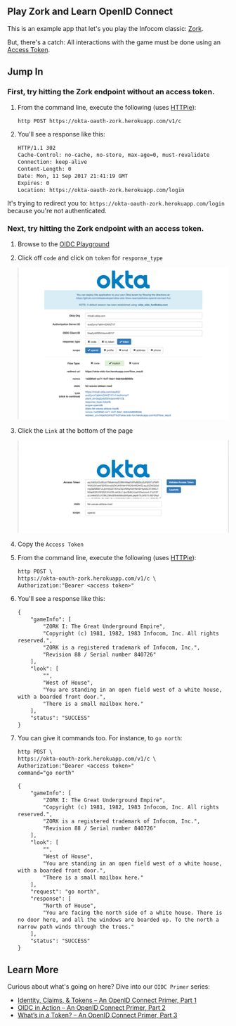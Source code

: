 ## Play Zork and Learn OpenID Connect

This is an example app that let's you play the Infocom classic: [Zork](https://en.wikipedia.org/wiki/Zork).

But, there's a catch: All interactions with the game must be done using an [Access Token](https://developer.okta.com/blog/2017/07/25/oidc-primer-part-1#all-about-tokens).

## Jump In

### First, try hitting the Zork endpoint without an access token.

1. From the command line, execute the following (uses [HTTPie](https://httpie.org)):

    ```
    http POST https://okta-oauth-zork.herokuapp.com/v1/c
    ```
    
2. You'll see a response like this:

    ```
    HTTP/1.1 302
    Cache-Control: no-cache, no-store, max-age=0, must-revalidate
    Connection: keep-alive
    Content-Length: 0
    Date: Mon, 11 Sep 2017 21:41:19 GMT
    Expires: 0
    Location: https://okta-oauth-zork.herokuapp.com/login
    ```
    
It's trying to redirect you to: `https://okta-oauth-zork.herokuapp.com/login` 
because you're not authenticated. 

### Next, try hitting the Zork endpoint with an access token.

1. Browse to the [OIDC Playground](https://okta-oidc-fun.herokuapp.com)    
2. Click off `code` and click on `token` for `response_type`

    ![oidc](images/oidc_step1.png)

3. Click the `Link` at the bottom of the page

    ![oidc](images/oidc_step2.png)
    
4. Copy the `Access Token`
5. From the command line, execute the following (uses [HTTPie](https://httpie.org)):

    ```
    http POST \
    https://okta-oauth-zork.herokuapp.com/v1/c \
    Authorization:"Bearer <access token>"
    ```  

6. You'll see a response like this:

    ```
    {
        "gameInfo": [
            "ZORK I: The Great Underground Empire",
            "Copyright (c) 1981, 1982, 1983 Infocom, Inc. All rights reserved.",
            "ZORK is a registered trademark of Infocom, Inc.",
            "Revision 88 / Serial number 840726"
        ],
        "look": [
            "",
            "West of House",
            "You are standing in an open field west of a white house, with a boarded front door.",
            "There is a small mailbox here."
        ],
        "status": "SUCCESS"
    }
    ```
    
7. You can give it commands too. For instance, to `go north`:

    ```
    http POST \
    https://okta-oauth-zork.herokuapp.com/v1/c \
    Authorization:"Bearer <access token>"
    command="go north"
    ```
    
    ```
    {
        "gameInfo": [
            "ZORK I: The Great Underground Empire",
            "Copyright (c) 1981, 1982, 1983 Infocom, Inc. All rights reserved.",
            "ZORK is a registered trademark of Infocom, Inc.",
            "Revision 88 / Serial number 840726"
        ],
        "look": [
            "",
            "West of House",
            "You are standing in an open field west of a white house, with a boarded front door.",
            "There is a small mailbox here."
        ],
        "request": "go north",
        "response": [
            "North of House",
            "You are facing the north side of a white house. There is no door here, and all the windows are boarded up. To the north a narrow path winds through the trees."
        ],
        "status": "SUCCESS"
    }
    ```    
    
## Learn More

Curious about what's going on here? Dive into our `OIDC Primer` series:

* [Identity, Claims, & Tokens – An OpenID Connect Primer, Part 1](https://developer.okta.com/blog/2017/07/25/oidc-primer-part-1)
* [OIDC in Action – An OpenID Connect Primer, Part 2](https://developer.okta.com/blog/2017/07/25/oidc-primer-part-2)
* [What’s in a Token? – An OpenID Connect Primer, Part 3](https://developer.okta.com/blog/2017/08/01/oidc-primer-part-3)
